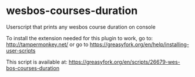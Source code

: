 # wesbos-courses-duration
Userscript that prints any wesbos course duration on console

To install the extension needed for this plugin to work, go to: http://tampermonkey.net/
or go to https://greasyfork.org/en/help/installing-user-scripts

This script is available at: https://greasyfork.org/en/scripts/26679-wes-bos-courses-duration